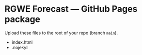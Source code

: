 # RGWE Forecast — GitHub Pages package

Upload these files to the root of your repo (branch `main`).
- index.html
- .nojekyll
